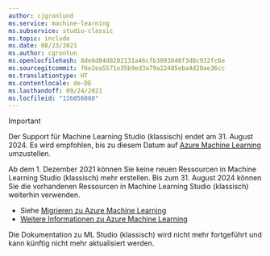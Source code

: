 ```yaml
---
author: cjgronlund
ms.service: machine-learning
ms.subservice: studio-classic
ms.topic: include
ms.date: 08/23/2021
ms.author: cgronlun
ms.openlocfilehash: 8de6d84d8202131a46cfb3093640f3d8c932fc6e
ms.sourcegitcommit: f6e2ea5571e35b9ed3a79a22485eba4d20ae36cc
ms.translationtype: HT
ms.contentlocale: de-DE
ms.lasthandoff: 09/24/2021
ms.locfileid: "126056888"
---
```

<!-- Deprecation notice for Machine Learning Studio (classic) docs
-->

> [!IMPORTANT]
> Der Support für Machine Learning Studio (klassisch) endet am 31. August 2024. Es wird empfohlen, bis zu diesem Datum auf [Azure Machine Learning](https://azure.microsoft.com/services/machine-learning/) umzustellen.
>
> Ab dem 1. Dezember 2021 können Sie keine neuen Ressourcen in Machine Learning Studio (klassisch) mehr erstellen. Bis zum 31. August 2024 können Sie die vorhandenen Ressourcen in Machine Learning Studio (klassisch) weiterhin verwenden.  
> 
> - Siehe [Migrieren zu Azure Machine Learning](../articles/machine-learning/migrate-overview.md) 
> - [Weitere Informationen zu Azure Machine Learning](../articles/machine-learning/overview-what-is-azure-machine-learning.md)
> 
> Die Dokumentation zu ML Studio (klassisch) wird nicht mehr fortgeführt und kann künftig nicht mehr aktualisiert werden.